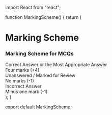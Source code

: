import React from "react";

function MarkingScheme() {
  return (
    <div className="bg-white p-4 rounded-lg">
      <h1 className="text-2xl font-bold mb-4">Marking Scheme</h1>
      <div className="container">
        <h3 className="text-lg font-bold mb-2">Marking Scheme for MCQs</h3>
        <div className="flex items-center justify-between py-2 border-b">
          <div className="w-3/4">
            Correct Answer or the Most Appropriate Answer
          </div>
          <div className="w-1/4 text-right">Four marks (+4)</div>
        </div>
        <div className="flex items-center justify-between py-2 border-b">
          <div className="w-3/4">Unanswered / Marked for Review</div>
          <div className="w-1/4 text-right">No marks (-1)</div>
        </div>
        <div className="flex items-center justify-between py-2">
          <div className="w-3/4">Incorrect Answer</div>
          <div className="w-1/4 text-right">Minus one mark (-1)</div>
        </div>
      </div>
    </div>
  );
}

export default MarkingScheme;
